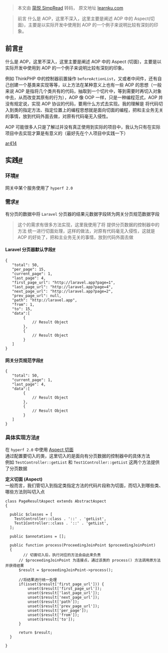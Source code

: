 > 本文由 [简悦 SimpRead](http://ksria.com/simpread/) 转码， 原文地址 [learnku.com](https://learnku.com/articles/50524)

> 前言 什么是 AOP，这里不深入，这里主要是阐述 AOP 中的 Aspect(切面)，主要是以实际开发中使用到 AOP 的一个例子来说明比较有深刻的印象。

前言[#](#df3688)
--------------

什么是 AOP，这里不深入，这里主要是阐述 AOP 中的 Aspect (切面)，主要是以实际开发中使用到 AOP 的一个例子来说明比较有深刻的印象。

例如 ThinkPHP 中的控制器前置操作 `beforeActionList`，又或者中间件，还有自己创建一个基类来实现等等，以上方法在某种意义上也有一些 AOP 的思想（一般来说 AOP 是指将几个类共有的代码，抽取到一个切片中，等到需要时再切入对象中去，从而改变其原有的行为），AOP 像 OOP 一样，只是一种编程范式，AOP 并没有规定说，实现 AOP 协议的代码，要用什么方式去实现。我的理解是 将代码切入到类的指定方法、指定位置上的编程思想就是面向切面的编程，把和主业务无关的事情，放到代码外面去做，对原有代码毫无入侵性。

AOP 可能很多人只是了解过并没有真正使用到实际的项目中，我认为只有在实际项目中去实现才算是有意义的（最好先在个人项目中实践一下）

[ar414](https://www.ar414.com/)

实践[#](#507829)
--------------

### 环境[#](#fa405f)

网关中某个服务使用了 `hyperf 2.0`

### 需求[#](#e6cefb)

有分页的数据中将 `Laravel` 分页器的结果元数据字段转为网关分页规范数据字段

> 这个的需求有很多方法实现，这里我使用了将 提供分页数据的控制器中的方法 统一进行切面处理，这样的做法，对原有代码毫无入侵性，这就是 AOP 的好处了，把和主业务无关的事情，放到代码外面去做

#### Laravel 分页器默认字段[#](#76f8cb)

```
{
   "total": 50,
   "per_page": 15,
   "current_page": 1,
   "last_page": 4,
   "first_page_url": "http://laravel.app?page=1",
   "last_page_url": "http://laravel.app?page=4",
   "next_page_url": "http://laravel.app?page=2",
   "prev_page_url": null,
   "path": "http://laravel.app",
   "from": 1,
   "to": 15,
   "data":[
        {
            // Result Object
        },
        {
            // Result Object
        }
   ]
}

```

#### 网关分页规范字段[#](#83009f)

```
{
   "total": 50,
   "current_page": 1,
   "last_page": 4,
   "data":[
        {
            // Result Object
        },
        {
            // Result Object
        }
   ]
}

```

### 具体实现方法[#](#acfc37)

在 `hyperf 2.0` 中使用 [Aspect 切面](https://hyperf.wiki/2.0/#/zh-cn/aop?id=%E5%AE%9A%E4%B9%89%E5%88%87%E9%9D%A2aspect)  
通过配置要切入的类，这里切入的是面向有分页数据的控制器中的具体方法  
例如 `TestController::getList` 和 `Test1Controller::getList` 这两个方法提供了分页数据

****定义切面 (Aspect)****  
一般而言，我们管切入到指定类指定方法的代码片段称为切面，而切入到哪些类、哪些方法则叫切入点

```
class PageResultAspect extends AbstractAspect
{

  public $classes = [
    TestController::class . '::' . 'getList',
    Test1Controller::class . '::' . 'getList',
  ];

  public $annotations = [];

  public function process(ProceedingJoinPoint $proceedingJoinPoint)
  {
        // 切面切入后，执行对应的方法会由此来负责 
      // $proceedingJoinPoint 为连接点，通过该类的 process() 方法调用原方法并获得结果
      $result = $proceedingJoinPoint->process();

      //将结果进行统一处理
      if(isset($result['first_page_url'])) {
          unset($result['first_page_url']);
          unset($result['last_page_url']);
          unset($result['next_page_url']);
          unset($result['path']);
          unset($result['prev_page_url']);
          unset($result['per_page']);
          unset($result['from']);
          unset($result['to']);
      }

      return $result;
  }

}

```